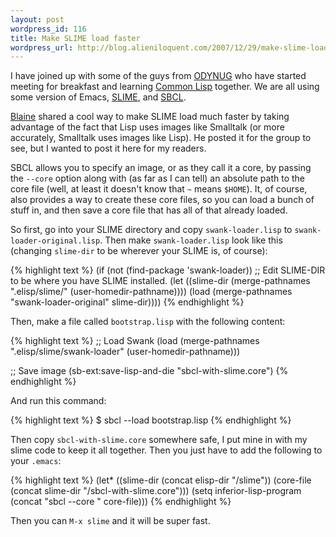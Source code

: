 ```yaml
---
layout: post
wordpress_id: 116
title: Make SLIME load faster
wordpress_url: http://blog.alieniloquent.com/2007/12/29/make-slime-load-faster/
---
```

I have joined up with some of the guys from [ODYNUG][1] who have started
meeting for breakfast and learning [Common Lisp][2] together. We are all using
some version of Emacs, [SLIME][3], and [SBCL][4].

[Blaine][5] shared a cool way to make SLIME load much faster by taking
advantage of the fact that Lisp uses images like Smalltalk (or more
accurately, Smalltalk uses images like Lisp). He posted it for the group to
see, but I wanted to post it here for my readers.

SBCL allows you to specify an image, or as they call it a core, by passing the
`--core` option along with (as far as I can tell) an absolute path to the core
file (well, at least it doesn't know that `~` means `$HOME`). It, of course,
also provides a way to create these core files, so you can load a bunch of
stuff in, and then save a core file that has all of that already loaded.

So first, go into your SLIME directory and copy `swank-loader.lisp` to `swank-
loader-original.lisp`. Then make `swank-loader.lisp` look like this (changing
`slime-dir` to be wherever your SLIME is, of course):

{% highlight text %}
(if (not (find-package 'swank-loader))
    ;; Edit SLIME-DIR to be where you have SLIME installed.
    (let ((slime-dir (merge-pathnames ".elisp/slime/" (user-homedir-pathname))))
      (load (merge-pathnames "swank-loader-original" slime-dir))))
{% endhighlight %}

Then, make a file called `bootstrap.lisp` with the following content:

{% highlight text %}
;; Load Swank
(load (merge-pathnames ".elisp/slime/swank-loader" (user-homedir-pathname)))

;; Save image
(sb-ext:save-lisp-and-die "sbcl-with-slime.core")
{% endhighlight %}

And run this command:

{% highlight text %}
$ sbcl --load bootstrap.lisp
{% endhighlight %}

Then copy `sbcl-with-slime.core` somewhere safe, I put mine in with my slime
code to keep it all together. Then you just have to add the following to your
`.emacs`:

{% highlight text %}
(let* ((slime-dir (concat elisp-dir "/slime"))
       (core-file (concat slime-dir "/sbcl-with-slime.core")))
  (setq inferior-lisp-program (concat "sbcl --core " core-file)))
{% endhighlight %}

Then you can `M-x slime` and it will be super fast.

   [1]: http://www.blainebuxton.com/odynug/

   [2]: http://en.wikipedia.org/wiki/Common_Lisp

   [3]: http://common-lisp.net/project/slime/

   [4]: http://sbcl.sourceforge.net/

   [5]: http://blainebuxton.com


